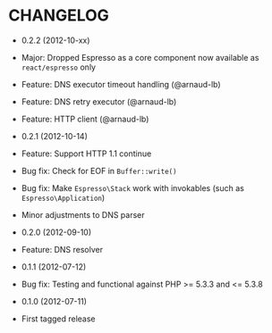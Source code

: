 CHANGELOG
=========

* 0.2.2 (2012-10-xx)

 * Major: Dropped Espresso as a core component now available as `react/espresso` only
 * Feature: DNS executor timeout handling (@arnaud-lb)
 * Feature: DNS retry executor (@arnaud-lb)
 * Feature: HTTP client (@arnaud-lb)

* 0.2.1 (2012-10-14)

 * Feature: Support HTTP 1.1 continue
 * Bug fix: Check for EOF in `Buffer::write()`
 * Bug fix: Make `Espresso\Stack` work with invokables (such as `Espresso\Application`)
 * Minor adjustments to DNS parser

* 0.2.0 (2012-09-10)

 * Feature: DNS resolver

* 0.1.1 (2012-07-12)

 * Bug fix: Testing and functional against PHP >= 5.3.3 and <= 5.3.8

* 0.1.0 (2012-07-11)

 * First tagged release
